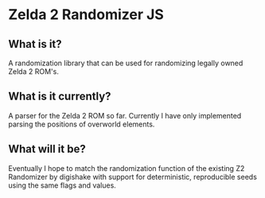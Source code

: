 # Zelda 2 Randomizer JS

## What is it?

A randomization library that can be used for randomizing legally owned Zelda 2 ROM's.

## What is it currently?

A parser for the Zelda 2 ROM so far.  Currently I have only implemented parsing the positions of overworld elements.

## What will it be?

Eventually I hope to match the randomization function of the existing Z2 Randomizer by digishake with support for deterministic, reproducible seeds using the same flags and values.